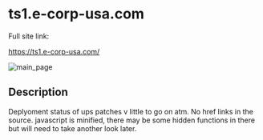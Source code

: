 ts1.e-corp-usa.com
==

Full site link:

https://ts1.e-corp-usa.com/

![main_page]()

Description 
--

Deplyoment status of ups patches v little to go on atm. No href links in the source. javascript is minified, there may be some hidden functions in there but will need to take another look later. 

